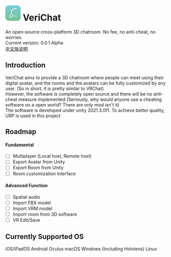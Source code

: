 # ![](Resources/VChatLogo-01.png) VeriChat
An open-source cross-platform 3D chatroom. No fee, no anti-cheat, no worries.<br />
Current version: 0.0.1 Alpha <br />
[中文版说明](README-CN.md)
## Introduction
VeriChat aims to provide a 3D chatroom where people can meet using their digital avatar, and the rooms and the avatars can be fully customized by any user. (So in short, it is pretty similar to VRChat)<br />
However, the software is completely open source and there will be no anti-cheat measure implemented (Seriously, why would anyone use a cheating software on a open world? There are only mod isn't it)<br />
The software is developed under unity 2021.3.0f1. To achieve better quality, URP is used in this project
## Roadmap

#### Fundamental
- [ ] Multiplayer (Local host, Remote host)
- [ ] Export Avatar from Unity
- [ ] Export Room from Unity
- [ ] Room customization interface

#### Advanced Function
- [ ] Spatial audio
- [ ] Import FBX model
- [ ] Import VRM model
- [ ] Import room from 3D software
- [ ] VR Edit/Save

## Currently Supported OS
iOS/iPadOS
Android
Oculus
macOS
Windows (Including Hololens)
Linux


